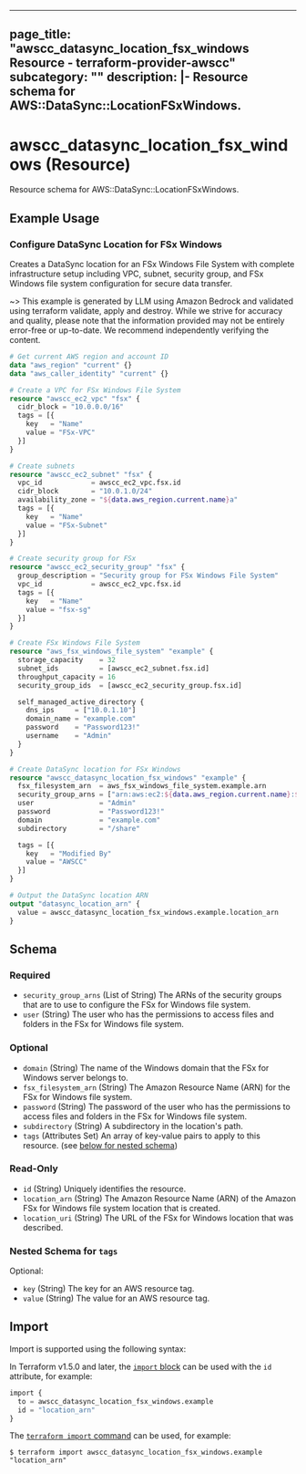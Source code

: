 
---
page_title: "awscc_datasync_location_fsx_windows Resource - terraform-provider-awscc"
subcategory: ""
description: |-
  Resource schema for AWS::DataSync::LocationFSxWindows.
---

# awscc_datasync_location_fsx_windows (Resource)

Resource schema for AWS::DataSync::LocationFSxWindows.

## Example Usage

### Configure DataSync Location for FSx Windows

Creates a DataSync location for an FSx Windows File System with complete infrastructure setup including VPC, subnet, security group, and FSx Windows file system configuration for secure data transfer.

~> This example is generated by LLM using Amazon Bedrock and validated using terraform validate, apply and destroy. While we strive for accuracy and quality, please note that the information provided may not be entirely error-free or up-to-date. We recommend independently verifying the content.

```terraform
# Get current AWS region and account ID
data "aws_region" "current" {}
data "aws_caller_identity" "current" {}

# Create a VPC for FSx Windows File System
resource "awscc_ec2_vpc" "fsx" {
  cidr_block = "10.0.0.0/16"
  tags = [{
    key   = "Name"
    value = "FSx-VPC"
  }]
}

# Create subnets
resource "awscc_ec2_subnet" "fsx" {
  vpc_id            = awscc_ec2_vpc.fsx.id
  cidr_block        = "10.0.1.0/24"
  availability_zone = "${data.aws_region.current.name}a"
  tags = [{
    key   = "Name"
    value = "FSx-Subnet"
  }]
}

# Create security group for FSx
resource "awscc_ec2_security_group" "fsx" {
  group_description = "Security group for FSx Windows File System"
  vpc_id            = awscc_ec2_vpc.fsx.id
  tags = [{
    key   = "Name"
    value = "fsx-sg"
  }]
}

# Create FSx Windows File System
resource "aws_fsx_windows_file_system" "example" {
  storage_capacity    = 32
  subnet_ids          = [awscc_ec2_subnet.fsx.id]
  throughput_capacity = 16
  security_group_ids  = [awscc_ec2_security_group.fsx.id]

  self_managed_active_directory {
    dns_ips     = ["10.0.1.10"]
    domain_name = "example.com"
    password    = "Password123!"
    username    = "Admin"
  }
}

# Create DataSync location for FSx Windows
resource "awscc_datasync_location_fsx_windows" "example" {
  fsx_filesystem_arn  = aws_fsx_windows_file_system.example.arn
  security_group_arns = ["arn:aws:ec2:${data.aws_region.current.name}:${data.aws_caller_identity.current.account_id}:security-group/${awscc_ec2_security_group.fsx.id}"]
  user                = "Admin"
  password            = "Password123!"
  domain              = "example.com"
  subdirectory        = "/share"

  tags = [{
    key   = "Modified By"
    value = "AWSCC"
  }]
}

# Output the DataSync location ARN
output "datasync_location_arn" {
  value = awscc_datasync_location_fsx_windows.example.location_arn
}
```

<!-- schema generated by tfplugindocs -->
## Schema

### Required

- `security_group_arns` (List of String) The ARNs of the security groups that are to use to configure the FSx for Windows file system.
- `user` (String) The user who has the permissions to access files and folders in the FSx for Windows file system.

### Optional

- `domain` (String) The name of the Windows domain that the FSx for Windows server belongs to.
- `fsx_filesystem_arn` (String) The Amazon Resource Name (ARN) for the FSx for Windows file system.
- `password` (String) The password of the user who has the permissions to access files and folders in the FSx for Windows file system.
- `subdirectory` (String) A subdirectory in the location's path.
- `tags` (Attributes Set) An array of key-value pairs to apply to this resource. (see [below for nested schema](#nestedatt--tags))

### Read-Only

- `id` (String) Uniquely identifies the resource.
- `location_arn` (String) The Amazon Resource Name (ARN) of the Amazon FSx for Windows file system location that is created.
- `location_uri` (String) The URL of the FSx for Windows location that was described.

<a id="nestedatt--tags"></a>
### Nested Schema for `tags`

Optional:

- `key` (String) The key for an AWS resource tag.
- `value` (String) The value for an AWS resource tag.

## Import

Import is supported using the following syntax:

In Terraform v1.5.0 and later, the [`import` block](https://developer.hashicorp.com/terraform/language/import) can be used with the `id` attribute, for example:

```terraform
import {
  to = awscc_datasync_location_fsx_windows.example
  id = "location_arn"
}
```

The [`terraform import` command](https://developer.hashicorp.com/terraform/cli/commands/import) can be used, for example:

```shell
$ terraform import awscc_datasync_location_fsx_windows.example "location_arn"
```
